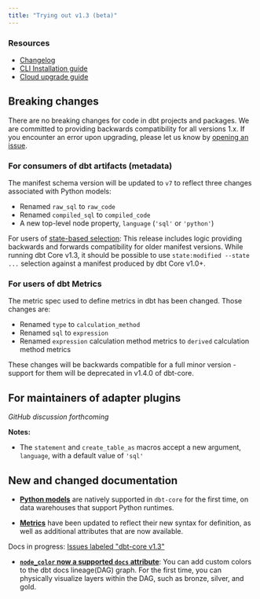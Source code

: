 ```yaml
---
title: "Trying out v1.3 (beta)"
---
```

### Resources

- [Changelog](https://github.com/dbt-labs/dbt-core/blob/main/CHANGELOG.md)
- [CLI Installation guide](/dbt-cli/install/overview)
- [Cloud upgrade guide](/docs/dbt-cloud/cloud-configuring-dbt-cloud/cloud-choosing-a-dbt-version)

## Breaking changes

There are no breaking changes for code in dbt projects and packages. We are committed to providing backwards compatibility for all versions 1.x. If you encounter an error upon upgrading, please let us know by [opening an issue](https://github.com/dbt-labs/dbt-core/issues/new).

### For consumers of dbt artifacts (metadata)

The manifest schema version will be updated to `v7` to reflect three changes associated with Python models:
- Renamed `raw_sql` to `raw_code`
- Renamed `compiled_sql` to `compiled_code`
- A new top-level node property, `language` (`'sql'` or `'python'`)

For users of [state-based selection](understanding-state): This release includes logic providing backwards and forwards compatibility for older manifest versions. While running dbt Core v1.3, it should be possible to use `state:modified --state ...` selection against a manifest produced by dbt Core v1.0+.

### For users of dbt Metrics

The metric spec used to define metrics in dbt has been changed. Those changes are:
- Renamed `type` to `calculation_method`
- Renamed `sql` to `expression` 
- Renamed `expression` calculation method metrics to `derived` calculation method metrics

These changes will be backwards compatible for a full minor version - support for them will be deprecated in v1.4.0 of dbt-core. 

## For maintainers of adapter plugins

_GitHub discussion forthcoming_

**Notes:**
- The `statement` and `create_table_as` macros accept a new argument, `language`, with a default value of `'sql'`

## New and changed documentation

- **[Python models](building-models/python-models)** are natively supported in `dbt-core` for the first time, on data warehouses that support Python runtimes.

- **[Metrics](building-a-dbt-project/metrics)** have been updated to reflect their new syntax for definition, as well as additional attributes that are now available.

Docs in progress: [Issues labeled "dbt-core v1.3"](https://github.com/dbt-labs/docs.getdbt.com/issues?q=is%3Aissue+label%3A%22dbt-core+v1.3%22+)

- **[`node_color` now a supported `docs` attribute](/docs/reference/resource-configs/docs.md)**: You can add custom colors to the dbt docs lineage(DAG) graph. For the first time, you can physically visualize layers within the DAG, such as bronze, silver, and gold.